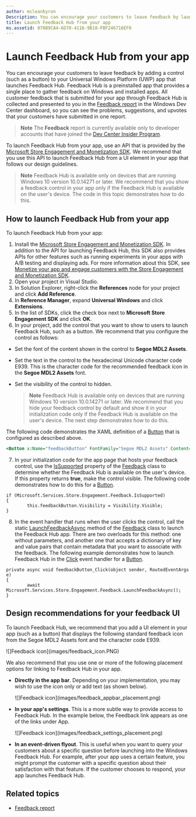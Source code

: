 ```yaml
---
author: mcleanbyron
Description: You can encourage your customers to leave feedback by launching Feedback Hub from your app.
title: Launch Feedback Hub from your app
ms.assetid: 070B9CA4-6D70-4116-9B18-FBF246716EF0
---
```


# Launch Feedback Hub from your app

You can encourage your customers to leave feedback by adding a control (such as a button) to your Universal Windows Platform (UWP) app that launches Feedback Hub. Feedback Hub is a preinstalled app that provides a single place to gather feedback on Windows and installed apps. All customer feedback that is submitted for your app through Feedback Hub is collected and presented to you in the [Feedback report](../publish/feedback-report.md) in the Windows Dev Center dashboard, so you can see the problems, suggestions, and upvotes that your customers have submitted in one report.

>**Note** The **Feedback** report is currently available only to developer accounts that have joined the [Dev Center Insider Program](../publish/dev-center-insider-program.md). 

To launch Feedback Hub from your app, use an API that is provided by the [Microsoft Store Engagement and Monetization SDK](http://aka.ms/store-em-sdk). We recommend that you use this API to launch Feedback Hub from a UI element in your app that follows our design guidelines.

>**Note** Feedback Hub is available only on devices that are running Windows 10 version 10.0.14271 or later. We recommend that you show a feedback control in your app only if the Feedback Hub is available on the user's device. The code in this topic demonstrates how to do this.

## How to launch Feedback Hub from your app

To launch Feedback Hub from your app:

1. Install the [Microsoft Store Engagement and Monetization SDK](http://aka.ms/store-em-sdk). In addition to the API for launching Feedback Hub, this SDK also provides APIs for other features such as running experiments in your apps with A/B testing and displaying ads. For more information about this SDK, see [Monetize your app and engage customers with the Store Engagement and Monetization SDK](monetize-your-app-with-the-microsoft-store-engagement-and-monetization-sdk.md).
2. Open your project in Visual Studio.
3. In Solution Explorer, right-click the **References** node for your project and click **Add Reference**.
4. In **Reference Manager**, expand **Universal Windows** and click **Extensions**.
5. In the list of SDKs, click the check box next to **Microsoft Store Engagement SDK** and click **OK**.
6. In your project, add the control that you want to show to users to launch Feedback Hub, such as a button. We recommend that you configure the control as follows:
  * Set the font of the content shown in the control to **Segoe MDL2 Assets**.
  * Set the text in the control to the hexadecimal Unicode character code E939. This is the character code for the recommended feedback icon in the **Segoe MDL2 Assets** font.
  * Set the visibility of the control to hidden.

    > **Note**  Feedback Hub is available only on devices that are running Windows 10 version 10.0.14271 or later. We recommend that you hide your feedback control by default and show it in your initialization code only if the Feedback Hub is available on the user's device. The next step demonstrates how to do this.

  The following code demonstrates the XAML definition of a [Button](https://msdn.microsoft.com/library/windows/apps/windows.ui.xaml.controls.button.aspx) that is configured as described above.
  ```xml
  <Button x:Name="feedbackButton" FontFamily="Segoe MDL2 Assets" Content="&#xE939;" HorizontalAlignment="Left" Margin="138,352,0,0" VerticalAlignment="Top" Visibility="Collapsed"  Click="feedbackButton_Click"/>
  ```
7. In your initialization code for the app page that hosts your feedback control, use the [IsSupported](https://msdn.microsoft.com/library/windows/apps/microsoft.services.store.engagement.feedback.issupported.aspx) property of the [Feedback](https://msdn.microsoft.com/library/windows/apps/microsoft.services.store.engagement.feedback.aspx) class to determine whether the Feedback Hub is available on the user's device. If this property returns **true**, make the control visible. The following code demonstrates how to do this for a [Button](https://msdn.microsoft.com/library/windows/apps/windows.ui.xaml.controls.button.aspx).
```CSharp
if (Microsoft.Services.Store.Engagement.Feedback.IsSupported)
{
        this.feedbackButton.Visibility = Visibility.Visible;
}
```
8. In the event handler that runs when the user clicks the control, call the static [LaunchFeedbackAsync](https://msdn.microsoft.com/library/windows/apps/microsoft.services.store.engagement.feedback.launchfeedbackasync.aspx) method of the [Feedback](https://msdn.microsoft.com/library/windows/apps/microsoft.services.store.engagement.feedback.aspx) class to launch the Feedback Hub app. There are two overloads for this method: one without parameters, and another one that accepts a dictionary of key and value pairs that contain metadata that you want to associate with the feedback. The following example demonstrates how to launch Feedback Hub in the [Click](https://msdn.microsoft.com/library/windows/apps/windows.ui.xaml.controls.primitives.buttonbase.click.aspx) event handler for a [Button](https://msdn.microsoft.com/library/windows/apps/windows.ui.xaml.controls.button.aspx).
```CSharp
private async void feedbackButton_Click(object sender, RoutedEventArgs e)
{
        await Microsoft.Services.Store.Engagement.Feedback.LaunchFeedbackAsync();
}
```

## Design recommendations for your feedback UI

To launch Feedback Hub, we recommend that you add a UI element in your app (such as a button) that displays the following standard feedback icon from the Segoe MDL2 Assets font and the character code E939.

![]Feedback icon](images/feedback_icon.PNG)

We also recommend that you use one or more of the following placement options for linking to Feedback Hub in your app.
* **Directly in the app bar**. Depending on your implementation, you may wish to use the icon only or add text (as shown below).

  ![]Feedback icon](images/feedback_appbar_placement.png)

* **In your app's settings**. This is a more subtle way to provide access to Feedback Hub. In the example below, the Feedback link appears as one of the links under App.

  ![]Feedback icon](images/feedback_settings_placement.png)

* **In an event-driven flyout**. This is useful when you want to query your customers about a specific question before launching into the Windows Feedback Hub. For example, after your app uses a certain feature, you might prompt the customer with a specific question about their satisfaction with that feature. If the customer chooses to respond, your app launches Feedback Hub.


## Related topics

* [Feedback report](../publish/feedback-report.md)


<!--HONumber=Jun16_HO3-->


